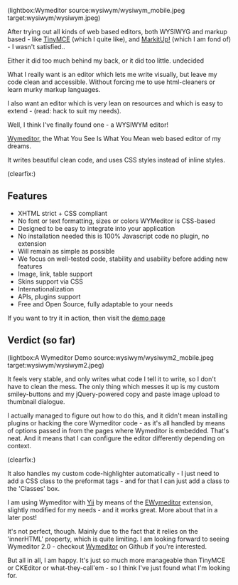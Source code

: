 <!--
Title: What You See Is What You Mean
Author:
Date: 2011/08/21 03:43:00
Datetime: 2011-08-21
Updated: 2011/08/21 16:58:00
Description: Finally found an online editor I am satisfied with. Wymeditor - the WYSIWYM editor which leaves your code alone.
View: post
Disqusid: /what-you-see-is-what-you-mean
ogimage: wysiwym/wysiwym.jpeg
thumb: wysiwym/wysiwym_custom.jpeg
Keywords: editor, wysiwyg, php, jquery, ajax, yii, wymeditor, wysiwym, cms, online
Tags: editing, wysiwyg, jquery, webdev, yii
blogpost: true
published: true
-->
(lightbox:Wymeditor source:wysiwym/wysiwym_mobile.jpeg target:wysiwym/wysiwym.jpeg)

After trying out all kinds of web based editors, both WYSIWYG and markup based - like [TinyMCE](http://www.tinymce.com/) (which I quite like), and [MarkitUp!](http://markitup.jaysalvat.com/home/) (which I am fond of) - I wasn't satisfied..

Either it did too much behind my back, or it did too little. undecided

What I really want is an editor which lets me write visually, but leave my code clean and accessible. Without forcing me to use html-cleaners or learn murky markup languages.

I also want an editor which is very lean on resources and which is easy to extend - (read: hack to suit my needs).

Well, I think I've finally found one - a WYSIWYM editor!

[Wymeditor](http://wymeditor.github.io/wymeditor/), the What You See Is What You Mean web based editor of my dreams.

It writes beautiful clean code, and uses CSS styles instead of inline styles.

(clearfix:)

## Features

- XHTML strict + CSS compliant
- No font or text formatting, sizes or colors WYMeditor is CSS-based
- Designed to be easy to integrate into your application
- No installation needed this is 100% Javascript code no plugin, no extension
- Will remain as simple as possible
- We focus on well-tested code, stability and usability before adding new features
- Image, link, table support
- Skins support via CSS
- Internationalization
- APIs, plugins support
- Free and Open Source, fully adaptable to your needs

If you want to try it in action, then visit the [demo page](http://wymeditor.github.io/wymeditor/dist/examples/)

## Verdict (so far)
(lightbox:A Wymeditor Demo source:wysiwym/wysiwym2_mobile.jpeg target:wysiwym/wysiwym2.jpeg)

It feels very stable, and only writes what code I tell it to write, so I don't have to clean the mess. The only thing which messes it up is my custom smiley-buttons and my jQuery-powered copy and paste image upload to thumbnail dialogue.

I actually managed to figure out how to do this, and it didn't mean installing plugins or hacking the core Wymeditor code - as it's all handled by means of options passed in from the pages where Wymeditor is embedded. That's neat. And it means that I can configure the editor differently depending on context.

(clearfix:)

It also handles my custom code-highlighter automatically - I just need to add a CSS class to the preformat tags - and for that I can just add a class to the 'Classes' box.

I am using Wymeditor with [Yii](http://www.yiiframework.com/) by means of the [EWymeditor](http://www.yiiframework.com/extension/ewymeditor/) extension, slightly modified for my needs - and it works great. More about that in a later post!

It's not perfect, though. Mainly due to the fact that it relies on the 'innerHTML' property, which is quite limiting. I am looking forward to seeing Wymeditor 2.0 - checkout [Wymeditor](https://github.com/wymeditor/wymeditor) on Github if you're interested.

But all in all, I am happy. It's just so much more manageable than TinyMCE or CKEditor or what-they-call'em - so I think I've just found what I'm looking for.
